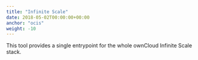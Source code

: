 ```yaml
---
title: "Infinite Scale"
date: 2018-05-02T00:00:00+00:00
anchor: "ocis"
weight: -10
---
```


This tool provides a single entrypoint for the whole ownCloud Infinite Scale stack.
